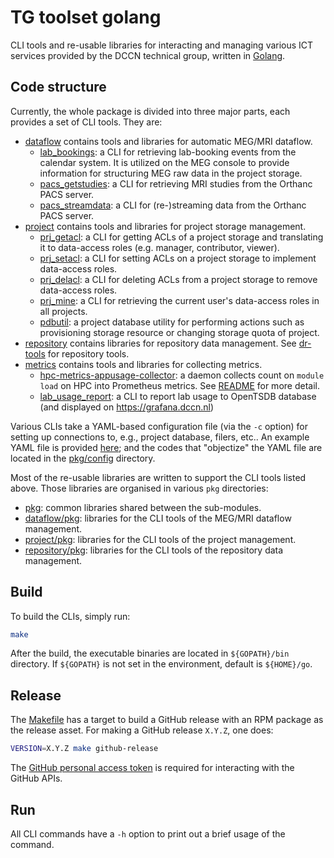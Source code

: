 # TG toolset golang

CLI tools and re-usable libraries for interacting and managing various ICT services provided by the DCCN technical group, written in [Golang](https://golang.org).

## Code structure

Currently, the whole package is divided into three major parts, each provides a set of CLI tools.  They are:

- [dataflow](dataflow) contains tools and libraries for automatic MEG/MRI dataflow.
  * [lab_bookings](dataflow/cmd/lab_bookings): a CLI for retrieving lab-booking events from the calendar system. It is utilized on the MEG console to provide information for structuring MEG raw data in the project storage.
  * [pacs_getstudies](dataflow/cmd/pacs_getstudies): a CLI for retrieving MRI studies from the Orthanc PACS server.
  * [pacs_streamdata](dataflow/cmd/pacs_streamdata): a CLI for (re-)streaming data from the Orthanc PACS server.
- [project](project) contains tools and libraries for project storage management.
  * [prj_getacl](project/cmd/prj_getacl): a CLI for getting ACLs of a project storage and translating it to data-access roles (e.g. manager, contributor, viewer).
  * [prj_setacl](project/cmd/prj_setacl): a CLI for setting ACLs on a project storage to implement data-access roles.
  * [prj_delacl](project/cmd/prj_delacl): a CLI for deleting ACLs from a project storage to remove data-access roles.
  * [prj_mine](project/cmd/prj_mine): a CLI for retrieving the current user's data-access roles in all projects.
  * [pdbutil](project/cmd/pdbutil): a project database utility for performing actions such as provisioning storage resource or changing storage quota of project.
- [repository](repository) contains libraries for repository data management. See [dr-tools](https://github.com/Donders-Institute/dr-tools) for repository tools.
- [metrics](metrics) contains tools and libraries for collecting metrics.
  * [hpc-metrics-appusage-collector](metrics/cmd/hpc-metrics-appusage-collector): a daemon collects count on `module load` on HPC into Prometheus metrics. See [README](metrics/cmd/hpc-metrics-appusage-collector/README.md) for more detail.
  * [lab_usage_report](metrics/cmd/lab_usage_report): a CLI to report lab usage to OpenTSDB database (and displayed on https://grafana.dccn.nl)
 
Various CLIs take a YAML-based configuration file (via the `-c` option) for setting up connections to, e.g., project database, filers, etc.. An example YAML file is provided [here](configs/config.yml); and the codes that "objectize" the YAML file are located in the [pkg/config](pkg/config) directory.

Most of the re-usable libraries are written to support the CLI tools listed above.  Those libraries are organised in various `pkg` directories:

- [pkg](pkg): common libraries shared between the sub-modules.
- [dataflow/pkg](dataflow/pkg): libraries for the CLI tools of the MEG/MRI dataflow management.
- [project/pkg](project/pkg): libraries for the CLI tools of the project management.
- [repository/pkg](repository/pkg): libraries for the CLI tools of the repository data management.

## Build

To build the CLIs, simply run:

```bash
make
```

After the build, the executable binaries are located in `${GOPATH}/bin` directory.  If `${GOPATH}` is not set in the environment, default is `${HOME}/go`.

## Release

The [Makefile](Makefile) has a target to build a GitHub release with an RPM package as the release asset.  For making a GitHub release `X.Y.Z`, one does: 

```bash
VERSION=X.Y.Z make github-release
```

The [GitHub personal access token](https://help.github.com/en/github/authenticating-to-github/creating-a-personal-access-token-for-the-command-line) is required for interacting with the GitHub APIs.

## Run

All CLI commands have a `-h` option to print out a brief usage of the command.
